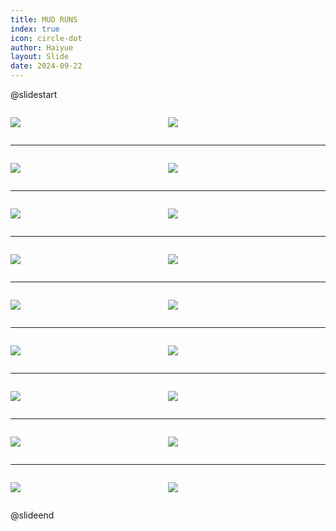 ```yaml
---
title: MUD RUNS
index: true
icon: circle-dot
author: Haiyue
layout: Slide
date: 2024-09-22
---
```

 
@slidestart

<div style="display:flex">
<div style="flex:1">

![](https://raw.githubusercontent.com/yclord/reading/refs/heads/master/english/Level-M/MUD%20RUNS/001.webp)
</div>
<div style="flex:1">

![](https://raw.githubusercontent.com/yclord/reading/refs/heads/master/english/Level-M/MUD%20RUNS/002.webp)
</div>
</div>

---

<div style="display:flex">
<div style="flex:1">

![](https://raw.githubusercontent.com/yclord/reading/refs/heads/master/english/Level-M/MUD%20RUNS/003.webp)
</div>
<div style="flex:1">

![](https://raw.githubusercontent.com/yclord/reading/refs/heads/master/english/Level-M/MUD%20RUNS/004.webp)
</div>
</div>

---

<div style="display:flex">
<div style="flex:1">

![](https://raw.githubusercontent.com/yclord/reading/refs/heads/master/english/Level-M/MUD%20RUNS/005.webp)
</div>
<div style="flex:1">

![](https://raw.githubusercontent.com/yclord/reading/refs/heads/master/english/Level-M/MUD%20RUNS/006.webp)
</div>
</div>

---

<div style="display:flex">
<div style="flex:1">

![](https://raw.githubusercontent.com/yclord/reading/refs/heads/master/english/Level-M/MUD%20RUNS/007.webp)
</div>
<div style="flex:1">

![](https://raw.githubusercontent.com/yclord/reading/refs/heads/master/english/Level-M/MUD%20RUNS/008.webp)
</div>
</div>

---

<div style="display:flex">
<div style="flex:1">

![](https://raw.githubusercontent.com/yclord/reading/refs/heads/master/english/Level-M/MUD%20RUNS/009.webp)
</div>
<div style="flex:1">

![](https://raw.githubusercontent.com/yclord/reading/refs/heads/master/english/Level-M/MUD%20RUNS/010.webp)
</div>
</div>

---

<div style="display:flex">
<div style="flex:1">

![](https://raw.githubusercontent.com/yclord/reading/refs/heads/master/english/Level-M/MUD%20RUNS/011.webp)
</div>
<div style="flex:1">

![](https://raw.githubusercontent.com/yclord/reading/refs/heads/master/english/Level-M/MUD%20RUNS/012.webp)
</div>
</div>

---

<div style="display:flex">
<div style="flex:1">

![](https://raw.githubusercontent.com/yclord/reading/refs/heads/master/english/Level-M/MUD%20RUNS/013.webp)
</div>
<div style="flex:1">

![](https://raw.githubusercontent.com/yclord/reading/refs/heads/master/english/Level-M/MUD%20RUNS/014.webp)
</div>
</div>

---

<div style="display:flex">
<div style="flex:1">

![](https://raw.githubusercontent.com/yclord/reading/refs/heads/master/english/Level-M/MUD%20RUNS/015.webp)
</div>
<div style="flex:1">

![](https://raw.githubusercontent.com/yclord/reading/refs/heads/master/english/Level-M/MUD%20RUNS/016.webp)
</div>
</div>

---

<div style="display:flex">
<div style="flex:1">

![](https://raw.githubusercontent.com/yclord/reading/refs/heads/master/english/Level-M/MUD%20RUNS/017.webp)
</div>
<div style="flex:1">

![](https://raw.githubusercontent.com/yclord/reading/refs/heads/master/english/Level-M/MUD%20RUNS/018.webp)
</div>
</div>

@slideend